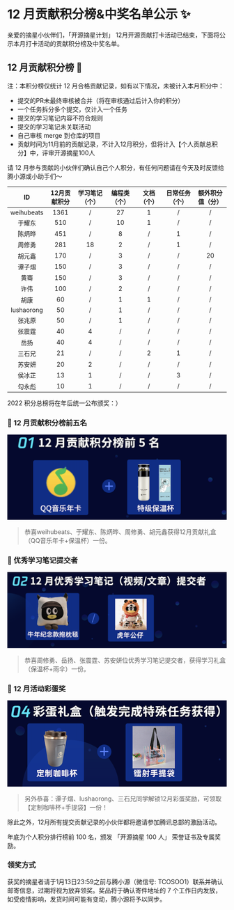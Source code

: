# 12 月贡献积分榜&中奖名单公示 ✨

亲爱的摘星小伙伴们，「开源摘星计划」 12月开源贡献打卡活动已结束，下面将公示本月打卡活动的贡献积分榜及中奖名单。

## 12 月贡献积分榜 🌟 

注：本积分榜仅统计 12 月合格贡献记录，如有以下情况，未被计入本月积分中：
* 提交的PR未最终审核被合并（将在审核通过后计入你的积分）
* 一个任务拆分多个提交，仅计入一个任务
* 提交的学习笔记内容不符合规则
* 提交的学习笔记未关联活动
* 自己审核 merge 到仓库的项目
* 贡献时间为11月前的贡献记录，不计入12月积分，但将计入【个人贡献总积分】中，评审开源摘星100人

请 12 月参与贡献的小伙伴们确认自己个人积分，有任何问题请在今天及时反馈给腾小源或小助手们～

|ID|12月贡献积分|学习笔记（个）|编程类（个）|文档（个）|日常任务（个）|额外积分值（分）|
|:-:|:-:|:-:|:-:|:-:|:-:|:-:|
|weihubeats|1361|/|27|1|/|/|
|于耀东|510|/|10|1|/|/|
|陈炳晔|451|/|8|/|1|/|
|周修勇|281|18|2|/|1|/|
|胡元鑫|170|/|3|/|/|20|
|谭子熠|150|/|3|/|/|/|
|黄骞|150|/|3|/|/|/|
|许伟|100|/|2|/|/|/|
|胡康|60|/|1|1|/|/|
|lushaorong|50|/|1|/|/|/|
|张兆原|50|/|1|/|/|/|
|张震霆|40|4|/|/|/|/|
|岳扬|40|4|/|/|/|/|
|三石兄|21|/|/|2|1|/|
|苏安妍|20|2|/|/|/|/|
|侯冰芷|13|1|/|/|3|/|
|勾永彪|10|1|/|/|/|/|

2022 积分总榜将在年后统一公布颁奖：）

### 🎁 12 月贡献积分榜前五名

![WeOpen Star](../assets/imgs/dec1.png)

> 恭喜weihubeats、于耀东、陈炳晔、周修勇、胡元鑫获得12月贡献礼盒（QQ音乐年卡+保温杯）一份。

### 🎁 优秀学习笔记提交者

![WeOpen Star](../assets/imgs/dec2.png)

> 恭喜周修勇、岳扬、张震霆、苏安妍位优秀学习笔记提交者，获得学习礼盒（保温杯+雨伞）一份。

### 🎁 12 月活动彩蛋奖

![WeOpen Star](../assets/imgs/dec3.png)

> 另外恭喜：谭子熠、lushaorong、三石兄同学解锁12月彩蛋奖励，可领取【定制咖啡杯+手提袋】一份！

除此之外，12月所有提交贡献记录的小伙伴都将邀请参加腾讯总部的激励活动。

年底为个人积分排行榜前 100 名，颁发 「开源摘星 100 人」 荣誉证书及专属奖励。

### 领奖方式
获奖的摘星者请于1月13日23:59之前与腾小源（微信号: TCOSOO1）联系并确认邮寄信息，过期将视为放弃领奖。奖品将于确认寄件地址的 7 个工作日内发放，如受疫情影响，发货时间可能有变动，腾小源将予以同步。



